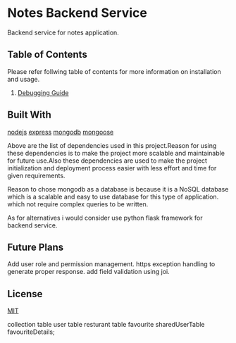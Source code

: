 # Notes Backend Service
Backend service for notes application.

## Table of Contents
Please refer follwing table of contents for more information on installation and usage.
1. [Debugging Guide](./docs/debugging.md)

## Built With
[nodejs](https://nodejs.org/)
[express](https://expressjs.com/)
[mongodb](https://www.mongodb.com/)
[mongoose](https://mongoosejs.com/)

Above are the list of dependencies used in this project.Reason for using these dependencies is to make the project more scalable and maintainable for future use.Also these dependencies are used to make the project initialization and deployment process easier with less effort and time for given requirements.

Reason to chose mongodb as a database is because it is a NoSQL database which is a scalable and easy to use database for this type of application. which not require complex queries to be written.

As for alternatives i would consider use  python flask framework for backend service.


## Future Plans

Add user role and permission management.
https exception handling to generate proper response.
add field validation using joi.


## License
[MIT](https://choosealicense.com/licenses/mit/) 


collection table
user table
resturant table
favourite
sharedUserTable
favouriteDetails;
 